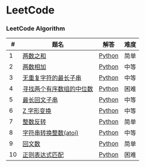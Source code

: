 # LeetCode

### LeetCode Algorithm

| # | 题名 | 解答 | 难度 |
|---|-----|-----|------|
|1|[两数之和](https://leetcode-cn.com/problems/two-sum/)|[Python](./algorithms/python/two_sum/two_sum.py)|简单|
|2|[两数相加](https://leetcode-cn.com/problems/add-two-numbers/)|[Python](./algorithms/python/add_two_numbers/add_two_numbers.py)|中等|
|3|[无重复字符的最长子串](https://leetcode-cn.com/problems/longest-substring-without-repeating-characters/)|[Python](./algorithms/python/longest_substring_without_repeating_characters/longest_substring_without_repeating_characters.py)|中等|
|4|[寻找两个有序数组的中位数](https://leetcode-cn.com/problems/median-of-two-sorted-arrays/)|[Python](./algorithms/python/median_of_two_sorted_arrays/median_of_two_sorted_arrays.py)|困难|
|5|[最长回文子串](https://leetcode-cn.com/problems/longest-palindromic-substring/)|[Python](./algorithms/python/longest_palindromic_substring/longest_palindromic_substring.py)|中等|
|6|[Z 字形变换](https://leetcode-cn.com/problems/zigzag-conversion/)|[Python](./algorithms/python/zigzag_conversion/zigzag_conversion.py)|中等|
|7|[整数反转](https://leetcode-cn.com/problems/reverse-integer/)|[Python](./algorithms/python/reverse_integer/reverse_integer.py)|简单|
|8|[字符串转换整数(atoi)](https://leetcode-cn.com/problems/string-to-integer-atoi/)|[Python](./algorithms/python/string_to_integer_atoi/string_to_integer_atoi.py)|中等|
|9|[回文数](https://leetcode-cn.com/problems/palindrome-number/)|[Python](./algorithms/python/palindrome_number/palindrome_number.py)|简单|
|10|[正则表达式匹配](https://leetcode-cn.com/problems/regular-expression-matching/)|[Python](./algorithms/python/regular_expression_matching/regular_expression_matching.py)|困难|